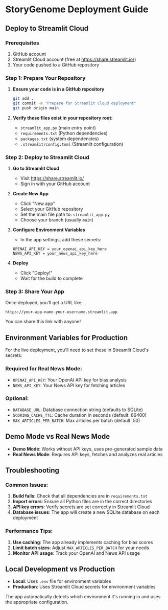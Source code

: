 # StoryGenome Deployment Guide

## Deploy to Streamlit Cloud

### Prerequisites
1. GitHub account
2. Streamlit Cloud account (free at https://share.streamlit.io/)
3. Your code pushed to a GitHub repository

### Step 1: Prepare Your Repository

1. **Ensure your code is in a GitHub repository**
   ```bash
   git add .
   git commit -m "Prepare for Streamlit Cloud deployment"
   git push origin main
   ```

2. **Verify these files exist in your repository root:**
   - `streamlit_app.py` (main entry point)
   - `requirements.txt` (Python dependencies)
   - `packages.txt` (system dependencies)
   - `.streamlit/config.toml` (Streamlit configuration)

### Step 2: Deploy to Streamlit Cloud

1. **Go to Streamlit Cloud**
   - Visit https://share.streamlit.io/
   - Sign in with your GitHub account

2. **Create New App**
   - Click "New app"
   - Select your GitHub repository
   - Set the main file path to: `streamlit_app.py`
   - Choose your branch (usually `main`)

3. **Configure Environment Variables**
   - In the app settings, add these secrets:
   ```
   OPENAI_API_KEY = your_openai_api_key_here
   NEWS_API_KEY = your_news_api_key_here
   ```

4. **Deploy**
   - Click "Deploy!"
   - Wait for the build to complete

### Step 3: Share Your App

Once deployed, you'll get a URL like:
```
https://your-app-name-your-username.streamlit.app
```

You can share this link with anyone!

## Environment Variables for Production

For the live deployment, you'll need to set these in Streamlit Cloud's secrets:

### Required for Real News Mode:
- `OPENAI_API_KEY`: Your OpenAI API key for bias analysis
- `NEWS_API_KEY`: Your News API key for fetching articles

### Optional:
- `DATABASE_URL`: Database connection string (defaults to SQLite)
- `SCORING_CACHE_TTL`: Cache duration in seconds (default: 86400)
- `MAX_ARTICLES_PER_BATCH`: Max articles per batch (default: 50)

## Demo Mode vs Real News Mode

- **Demo Mode**: Works without API keys, uses pre-generated sample data
- **Real News Mode**: Requires API keys, fetches and analyzes real articles

## Troubleshooting

### Common Issues:

1. **Build fails**: Check that all dependencies are in `requirements.txt`
2. **Import errors**: Ensure all Python files are in the correct directories
3. **API key errors**: Verify secrets are set correctly in Streamlit Cloud
4. **Database issues**: The app will create a new SQLite database on each deployment

### Performance Tips:

1. **Use caching**: The app already implements caching for bias scores
2. **Limit batch sizes**: Adjust `MAX_ARTICLES_PER_BATCH` for your needs
3. **Monitor API usage**: Track your OpenAI and News API usage

## Local Development vs Production

- **Local**: Uses `.env` file for environment variables
- **Production**: Uses Streamlit Cloud secrets for environment variables

The app automatically detects which environment it's running in and uses the appropriate configuration.
